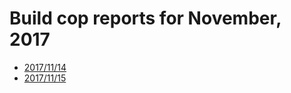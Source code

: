 # Build cop reports for November, 2017

* [2017/11/14](https://bitbucket.org/osrf/gazebo/wiki/buildcop/2017/11/14)
* [2017/11/15](https://bitbucket.org/osrf/gazebo/wiki/buildcop/2017/11/15)